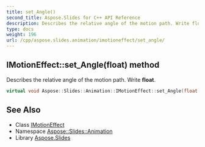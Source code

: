 ```yaml
---
title: set_Angle()
second_title: Aspose.Slides for C++ API Reference
description: Describes the relative angle of the motion path. Write float.
type: docs
weight: 196
url: /cpp/aspose.slides.animation/imotioneffect/set_angle/
---
```

## IMotionEffect::set_Angle(float) method


Describes the relative angle of the motion path. Write **float**.

```cpp
virtual void Aspose::Slides::Animation::IMotionEffect::set_Angle(float value)=0
```

## See Also

* Class [IMotionEffect](./)
* Namespace [Aspose::Slides::Animation](../)
* Library [Aspose.Slides](../../)